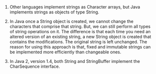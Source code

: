 1. Other languages implement strings as Character arrays, but Java implements strings as objects of type String.

2. In Java once a String object is created, we cannot change the characters that comprise that string. But, we can still perform all types of string operations on it. The difference is that each time you need an altered version of an existing string, a new String object is created that contains the modifications. The original string is left unchanged. The reason for using this approach is that, fixed and immutable strings can be implemented more efficiently than changeable ones.

3. In Java 2, version 1.4, both String and StringBuffer implement the CharSequence interface.
